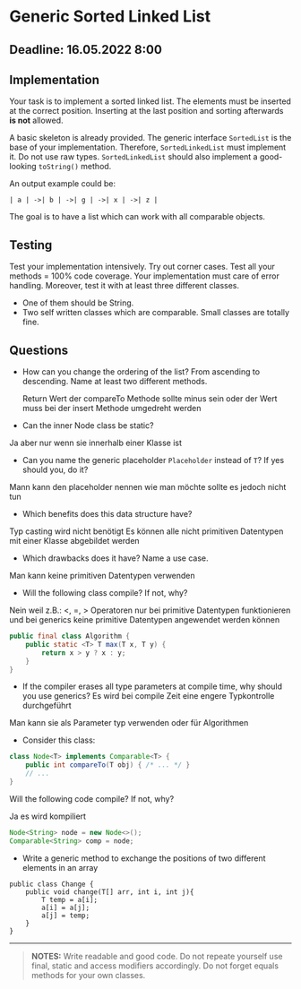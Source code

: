 # Generic Sorted Linked List
## Deadline: 16.05.2022 8:00
## Implementation
Your task is to implement a sorted linked list. The elements must
be inserted at the correct position. Inserting at the last position
and sorting afterwards **is not** allowed.

A basic skeleton is already provided. The generic interface
`SortedList` is the base of your implementation. Therefore, 
`SortedLinkedList` must implement it. Do not use raw types.
`SortedLinkedList` should also implement a good-looking `toString()`
method.

An output example could be:
~~~
| a | ->| b | ->| g | ->| x | ->| z | 
~~~

The goal is to have a list which can work with all comparable
objects.

## Testing
Test your implementation intensively. Try out corner cases. 
Test all your methods = 100% code coverage.
Your implementation must care of error handling. Moreover, test
it with at least three different classes.
* One of them should be String.
* Two self written classes which are comparable. Small classes are
totally fine.
  
## Questions
* How can you change the ordering of the list? From ascending 
to descending. Name at least two different methods.


  Return Wert der compareTo Methode sollte minus sein oder der Wert muss bei der insert Methode umgedreht werden
* Can the inner Node class be static? 

Ja aber nur wenn sie innerhalb einer Klasse ist

* Can you name the generic placeholder `Placeholder` instead of
`T`? If yes should you, do it?

Mann kann den placeholder nennen wie man möchte sollte es jedoch nicht tun

* Which benefits does this data structure have?

Typ casting wird nicht benötigt
Es können alle nicht primitiven Datentypen mit einer Klasse abgebildet werden

* Which drawbacks does it have? Name a use case.

Man kann keine primitiven Datentypen verwenden

* Will the following class compile? If not, why?

Nein weil z.B.: <, =, > Operatoren nur bei primitive Datentypen funktionieren und bei generics keine
primitive Datentypen angewendet werden können
~~~java
public final class Algorithm {
    public static <T> T max(T x, T y) {
        return x > y ? x : y;
    }
}
~~~

* If the compiler erases all type parameters at compile time, why should you use generics?
Es wird bei compile Zeit eine engere Typkontrolle durchgeführt

Man kann sie als Parameter typ verwenden oder für Algorithmen

* Consider this class:

~~~java
class Node<T> implements Comparable<T> {
    public int compareTo(T obj) { /* ... */ }
    // ...
}
~~~

Will the following code compile? If not, why?

Ja es wird kompiliert
~~~java
Node<String> node = new Node<>();
Comparable<String> comp = node;
~~~

* Write a generic method to exchange the positions of two different elements in an array
~~~
public class Change {
    public void change(T[] arr, int i, int j){
        T temp = a[i];
        a[i] = a[j];
        a[j] = temp;
    }
}
~~~
---
> **NOTES:**
Write readable and good code. Do not repeate yourself use final,
static and access modifiers accordingly. Do not forget equals methods
for your own classes.
